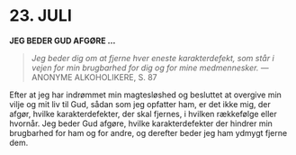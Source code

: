 # 23. JULI

**JEG BEDER GUD AFGØRE …**

> *Jeg beder dig om at fjerne hver eneste karakterdefekt, som står i vejen for min brugbarhed for dig og for mine medmennesker.*
> — ANONYME ALKOHOLIKERE, S. 87

Efter at jeg har indrømmet min magtesløshed og besluttet at overgive min vilje og mit liv til Gud, sådan som jeg opfatter ham, er det ikke mig, der afgør, hvilke karakterdefekter, der skal fjernes, i hvilken rækkefølge eller hvornår. Jeg beder Gud afgøre, hvilke karakterdefekter der hindrer min brugbarhed for ham og for andre, og derefter beder jeg ham ydmygt fjerne dem.
